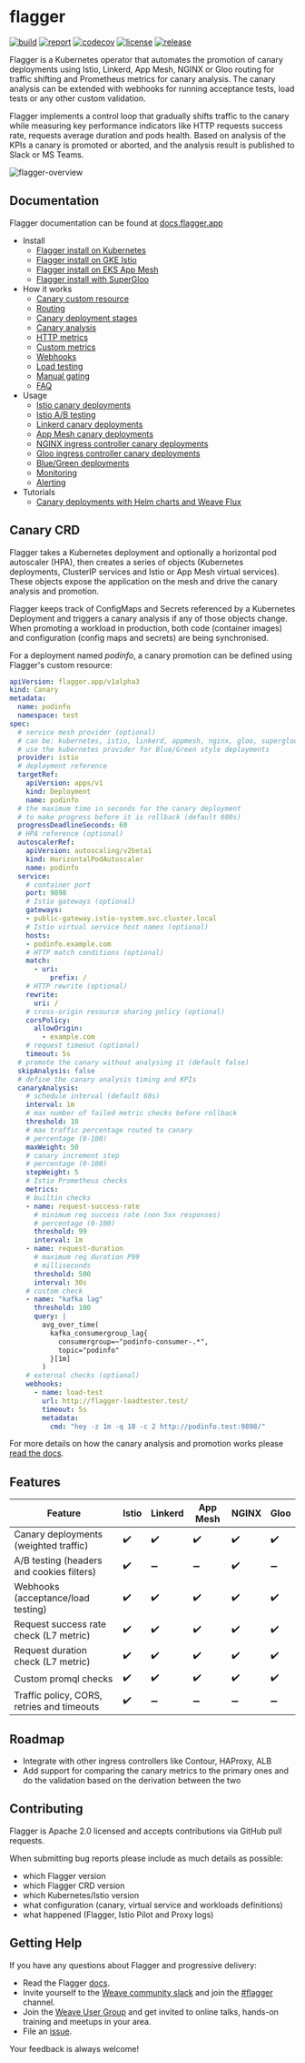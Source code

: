 # flagger

[![build](https://img.shields.io/circleci/build/github/weaveworks/flagger/master.svg)](https://circleci.com/gh/weaveworks/flagger)
[![report](https://goreportcard.com/badge/github.com/weaveworks/flagger)](https://goreportcard.com/report/github.com/weaveworks/flagger)
[![codecov](https://codecov.io/gh/weaveworks/flagger/branch/master/graph/badge.svg)](https://codecov.io/gh/weaveworks/flagger)
[![license](https://img.shields.io/github/license/weaveworks/flagger.svg)](https://github.com/weaveworks/flagger/blob/master/LICENSE)
[![release](https://img.shields.io/github/release/weaveworks/flagger/all.svg)](https://github.com/weaveworks/flagger/releases)

Flagger is a Kubernetes operator that automates the promotion of canary deployments
using Istio, Linkerd, App Mesh, NGINX or Gloo routing for traffic shifting and Prometheus metrics for canary analysis.
The canary analysis can be extended with webhooks for running acceptance tests,
load tests or any other custom validation.

Flagger implements a control loop that gradually shifts traffic to the canary while measuring key performance
indicators like HTTP requests success rate, requests average duration and pods health.
Based on analysis of the KPIs a canary is promoted or aborted, and the analysis result is published to Slack or MS Teams.

![flagger-overview](https://raw.githubusercontent.com/weaveworks/flagger/master/docs/diagrams/flagger-canary-overview.png)

## Documentation

Flagger documentation can be found at [docs.flagger.app](https://docs.flagger.app)

* Install
  * [Flagger install on Kubernetes](https://docs.flagger.app/install/flagger-install-on-kubernetes)
  * [Flagger install on GKE Istio](https://docs.flagger.app/install/flagger-install-on-google-cloud)
  * [Flagger install on EKS App Mesh](https://docs.flagger.app/install/flagger-install-on-eks-appmesh)
  * [Flagger install with SuperGloo](https://docs.flagger.app/install/flagger-install-with-supergloo)
* How it works
  * [Canary custom resource](https://docs.flagger.app/how-it-works#canary-custom-resource)
  * [Routing](https://docs.flagger.app/how-it-works#istio-routing)
  * [Canary deployment stages](https://docs.flagger.app/how-it-works#canary-deployment)
  * [Canary analysis](https://docs.flagger.app/how-it-works#canary-analysis)
  * [HTTP metrics](https://docs.flagger.app/how-it-works#http-metrics)
  * [Custom metrics](https://docs.flagger.app/how-it-works#custom-metrics)
  * [Webhooks](https://docs.flagger.app/how-it-works#webhooks)
  * [Load testing](https://docs.flagger.app/how-it-works#load-testing)
  * [Manual gating](https://docs.flagger.app/how-it-works#manual-gating)
  * [FAQ](https://docs.flagger.app/faq)
* Usage
  * [Istio canary deployments](https://docs.flagger.app/usage/progressive-delivery)
  * [Istio A/B testing](https://docs.flagger.app/usage/ab-testing)
  * [Linkerd canary deployments](https://docs.flagger.app/usage/linkerd-progressive-delivery)
  * [App Mesh canary deployments](https://docs.flagger.app/usage/appmesh-progressive-delivery)
  * [NGINX ingress controller canary deployments](https://docs.flagger.app/usage/nginx-progressive-delivery)
  * [Gloo ingress controller canary deployments](https://docs.flagger.app/usage/gloo-progressive-delivery)
  * [Blue/Green deployments](https://docs.flagger.app/usage/blue-green)
  * [Monitoring](https://docs.flagger.app/usage/monitoring)
  * [Alerting](https://docs.flagger.app/usage/alerting)
* Tutorials
  * [Canary deployments with Helm charts and Weave Flux](https://docs.flagger.app/tutorials/canary-helm-gitops)

## Canary CRD

Flagger takes a Kubernetes deployment and optionally a horizontal pod autoscaler (HPA),
then creates a series of objects (Kubernetes deployments, ClusterIP services and Istio or App Mesh virtual services).
These objects expose the application on the mesh and drive the canary analysis and promotion.

Flagger keeps track of ConfigMaps and Secrets referenced by a Kubernetes Deployment and triggers a canary analysis if any of those objects change.
When promoting a workload in production, both code (container images) and configuration (config maps and secrets) are being synchronised.

For a deployment named _podinfo_, a canary promotion can be defined using Flagger's custom resource:

```yaml
apiVersion: flagger.app/v1alpha3
kind: Canary
metadata:
  name: podinfo
  namespace: test
spec:
  # service mesh provider (optional)
  # can be: kubernetes, istio, linkerd, appmesh, nginx, gloo, supergloo
  # use the kubernetes provider for Blue/Green style deployments
  provider: istio
  # deployment reference
  targetRef:
    apiVersion: apps/v1
    kind: Deployment
    name: podinfo
  # the maximum time in seconds for the canary deployment
  # to make progress before it is rollback (default 600s)
  progressDeadlineSeconds: 60
  # HPA reference (optional)
  autoscalerRef:
    apiVersion: autoscaling/v2beta1
    kind: HorizontalPodAutoscaler
    name: podinfo
  service:
    # container port
    port: 9898
    # Istio gateways (optional)
    gateways:
    - public-gateway.istio-system.svc.cluster.local
    # Istio virtual service host names (optional)
    hosts:
    - podinfo.example.com
    # HTTP match conditions (optional)
    match:
      - uri:
          prefix: /
    # HTTP rewrite (optional)
    rewrite:
      uri: /
    # cross-origin resource sharing policy (optional)
    corsPolicy:
      allowOrigin:
        - example.com
    # request timeout (optional)
    timeout: 5s
  # promote the canary without analysing it (default false)
  skipAnalysis: false
  # define the canary analysis timing and KPIs
  canaryAnalysis:
    # schedule interval (default 60s)
    interval: 1m
    # max number of failed metric checks before rollback
    threshold: 10
    # max traffic percentage routed to canary
    # percentage (0-100)
    maxWeight: 50
    # canary increment step
    # percentage (0-100)
    stepWeight: 5
    # Istio Prometheus checks
    metrics:
    # builtin checks
    - name: request-success-rate
      # minimum req success rate (non 5xx responses)
      # percentage (0-100)
      threshold: 99
      interval: 1m
    - name: request-duration
      # maximum req duration P99
      # milliseconds
      threshold: 500
      interval: 30s
    # custom check
    - name: "kafka lag"
      threshold: 100
      query: |
        avg_over_time(
          kafka_consumergroup_lag{
            consumergroup=~"podinfo-consumer-.*",
            topic="podinfo"
          }[1m]
        )
    # external checks (optional)
    webhooks:
      - name: load-test
        url: http://flagger-loadtester.test/
        timeout: 5s
        metadata:
          cmd: "hey -z 1m -q 10 -c 2 http://podinfo.test:9898/"
```

For more details on how the canary analysis and promotion works please [read the docs](https://docs.flagger.app/how-it-works).

## Features

| Feature                                      | Istio              | Linkerd            | App Mesh           | NGINX              | Gloo               |
| -------------------------------------------- | ------------------ | ------------------ |------------------  |------------------  |------------------  |
| Canary deployments (weighted traffic)        | :heavy_check_mark: | :heavy_check_mark: | :heavy_check_mark: | :heavy_check_mark: | :heavy_check_mark: |
| A/B testing (headers and cookies filters)    | :heavy_check_mark: | :heavy_minus_sign: | :heavy_minus_sign: | :heavy_check_mark: | :heavy_minus_sign: |
| Webhooks (acceptance/load testing)           | :heavy_check_mark: | :heavy_check_mark: | :heavy_check_mark: | :heavy_check_mark: | :heavy_check_mark: |
| Request success rate check (L7 metric)       | :heavy_check_mark: | :heavy_check_mark: | :heavy_check_mark: | :heavy_check_mark: | :heavy_check_mark: |
| Request duration check (L7 metric)           | :heavy_check_mark: | :heavy_check_mark: | :heavy_check_mark: | :heavy_check_mark: | :heavy_check_mark: |
| Custom promql checks                         | :heavy_check_mark: | :heavy_check_mark: | :heavy_check_mark: | :heavy_check_mark: | :heavy_check_mark: |
| Traffic policy, CORS, retries and timeouts   | :heavy_check_mark: | :heavy_minus_sign: | :heavy_minus_sign: | :heavy_minus_sign: | :heavy_minus_sign: |

## Roadmap

* Integrate with other ingress controllers like Contour, HAProxy, ALB
* Add support for comparing the canary metrics to the primary ones and do the validation based on the derivation between the two

## Contributing

Flagger is Apache 2.0 licensed and accepts contributions via GitHub pull requests.

When submitting bug reports please include as much details as possible:

* which Flagger version
* which Flagger CRD version
* which Kubernetes/Istio version
* what configuration (canary, virtual service and workloads definitions)
* what happened (Flagger, Istio Pilot and Proxy logs)

## Getting Help

If you have any questions about Flagger and progressive delivery:

* Read the Flagger [docs](https://docs.flagger.app).
* Invite yourself to the [Weave community slack](https://slack.weave.works/)
  and join the [#flagger](https://weave-community.slack.com/messages/flagger/) channel.
* Join the [Weave User Group](https://www.meetup.com/pro/Weave/) and get invited to online talks,
  hands-on training and meetups in your area.
* File an [issue](https://github.com/weaveworks/flagger/issues/new).

Your feedback is always welcome!
